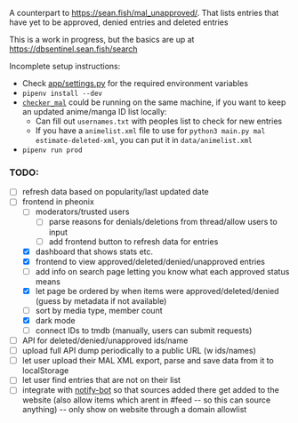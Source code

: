 A counterpart to <https://sean.fish/mal_unapproved/>. That lists entries that have yet to be approved, denied entries and deleted entries

This is a work in progress, but the basics are up at <https://dbsentinel.sean.fish/search>

Incomplete setup instructions:

- Check [app/settings.py](app/settings.py) for the required environment variables
- `pipenv install --dev`
- [`checker_mal`](https://github.com/Hiyori-API/checker_mal) could be running on the same machine, if you want to keep an updated anime/manga ID list locally:
  - Can fill out `usernames.txt` with peoples list to check for new entries
  - If you have a `animelist.xml` file to use for `python3 main.py mal estimate-deleted-xml`, you can put it in `data/animelist.xml`
- `pipenv run prod`

### TODO:

- [ ] refresh data based on popularity/last updated date
- [ ] frontend in pheonix
  - [ ] moderators/trusted users
    - [ ] parse reasons for denials/deletions from thread/allow users to input
    - [ ] add frontend button to refresh data for entries
  - [x] dashboard that shows stats etc.
  - [x] frontend to view approved/deleted/denied/unapproved entries
  - [ ] add info on search page letting you know what each approved status means
  - [x] let page be ordered by when items were approved/deleted/denied (guess by metadata if not available)
  - [ ] sort by media type, member count
  - [x] dark mode
  - [ ] connect IDs to tmdb (manually, users can submit requests)
- [ ] API for deleted/denied/unapproved ids/name
- [ ] upload full API dump periodically to a public URL (w ids/names)
- [ ] let user upload their MAL XML export, parse and save data from it to localStorage
- [ ] let user find entries that are not on their list
- [ ] integrate with [notify-bot](https://github.com/seanbreckenridge/mal-notify-bot) so that sources added there get added to the website (also allow items which arent in #feed -- so this can source anything) -- only show on website through a domain allowlist
